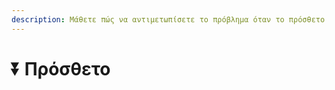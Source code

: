 ```yaml
---
description: Μάθετε πώς να αντιμετωπίσετε το πρόβλημα όταν το πρόσθετο δεν λειτουργεί σωστά.
---
```


# ⏬ Πρόσθετο
